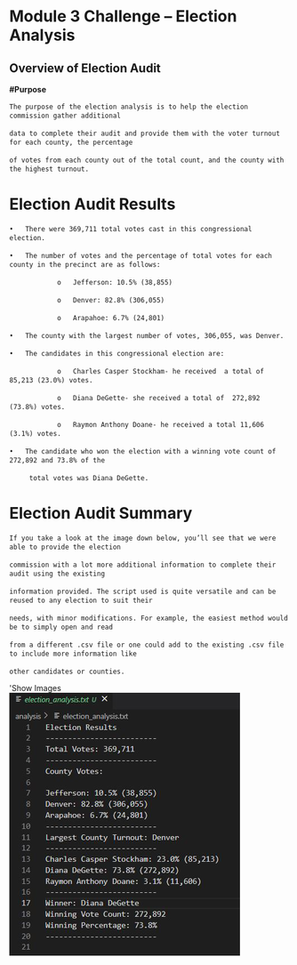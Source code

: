 # Module 3 Challenge – Election Analysis
## Overview of Election Audit
**#Purpose**

    The purpose of the election analysis is to help the election commission gather additional
    
    data to complete their audit and provide them with the voter turnout for each county, the percentage 
    
    of votes from each county out of the total count, and the county with the highest turnout.
# Election Audit Results
    •	There were 369,711 total votes cast in this congressional election.
    
    •	The number of votes and the percentage of total votes for each county in the precinct are as follows:
    
                o	Jefferson: 10.5% (38,855)
                
                o	Denver: 82.8% (306,055)
                
                o	Arapahoe: 6.7% (24,801)
    
    •	The county with the largest number of votes, 306,055, was Denver. 
     
    •	The candidates in this congressional election are: 
                
                o	Charles Casper Stockham- he received  a total of 85,213 (23.0%) votes.  
                
                o	Diana DeGette- she received a total of  272,892 (73.8%) votes.
                
                o	Raymon Anthony Doane- he received a total 11,606 (3.1%) votes.
    
    •	The candidate who won the election with a winning vote count of 272,892 and 73.8% of the 
    
         total votes was Diana DeGette. 

# Election Audit Summary

    If you take a look at the image down below, you’ll see that we were able to provide the election 
    
    commission with a lot more additional information to complete their audit using the existing 
    
    information provided. The script used is quite versatile and can be reused to any election to suit their 
    
    needs, with minor modifications. For example, the easiest method would be to simply open and read 
    
    from a different .csv file or one could add to the existing .csv file to include more information like 
    
    other candidates or counties. 

'Show Images
![](Resources/Election_Analysis_Results.png)


